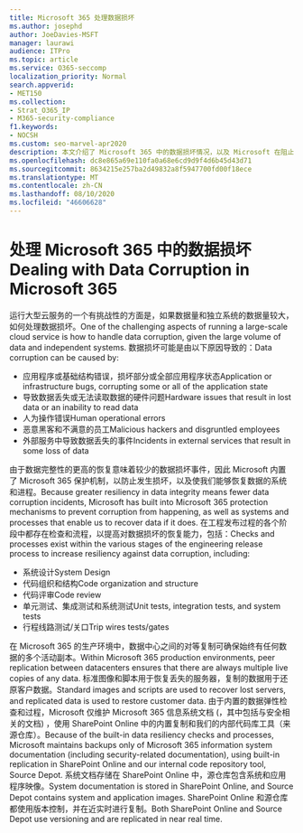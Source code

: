 ```yaml
---
title: Microsoft 365 处理数据损坏
ms.author: josephd
author: JoeDavies-MSFT
manager: laurawi
audience: ITPro
ms.topic: article
ms.service: O365-seccomp
localization_priority: Normal
search.appverid:
- MET150
ms.collection:
- Strat_O365_IP
- M365-security-compliance
f1.keywords:
- NOCSH
ms.custom: seo-marvel-apr2020
description: 本文介绍了 Microsoft 365 中的数据损坏情况，以及 Microsoft 在阻止和恢复数据时所采取的努力。
ms.openlocfilehash: dc8e865a69e110fa0a68e6cd9d9f4d6b45d43d71
ms.sourcegitcommit: 8634215e257ba2d49832a8f5947700fd00f18ece
ms.translationtype: MT
ms.contentlocale: zh-CN
ms.lasthandoff: 08/10/2020
ms.locfileid: "46606628"
---
```

# <a name="dealing-with-data-corruption-in-microsoft-365"></a><span data-ttu-id="8875d-103">处理 Microsoft 365 中的数据损坏</span><span class="sxs-lookup"><span data-stu-id="8875d-103">Dealing with Data Corruption in Microsoft 365</span></span>

<span data-ttu-id="8875d-104">运行大型云服务的一个有挑战性的方面是，如果数据量和独立系统的数据量较大，如何处理数据损坏。</span><span class="sxs-lookup"><span data-stu-id="8875d-104">One of the challenging aspects of running a large-scale cloud service is how to handle data corruption, given the large volume of data and independent systems.</span></span> <span data-ttu-id="8875d-105">数据损坏可能是由以下原因导致的：</span><span class="sxs-lookup"><span data-stu-id="8875d-105">Data corruption can be caused by:</span></span>

- <span data-ttu-id="8875d-106">应用程序或基础结构错误，损坏部分或全部应用程序状态</span><span class="sxs-lookup"><span data-stu-id="8875d-106">Application or infrastructure bugs, corrupting some or all of the application state</span></span>
- <span data-ttu-id="8875d-107">导致数据丢失或无法读取数据的硬件问题</span><span class="sxs-lookup"><span data-stu-id="8875d-107">Hardware issues that result in lost data or an inability to read data</span></span>
- <span data-ttu-id="8875d-108">人为操作错误</span><span class="sxs-lookup"><span data-stu-id="8875d-108">Human operational errors</span></span>
- <span data-ttu-id="8875d-109">恶意黑客和不满意的员工</span><span class="sxs-lookup"><span data-stu-id="8875d-109">Malicious hackers and disgruntled employees</span></span>
- <span data-ttu-id="8875d-110">外部服务中导致数据丢失的事件</span><span class="sxs-lookup"><span data-stu-id="8875d-110">Incidents in external services that result in some loss of data</span></span>

<span data-ttu-id="8875d-111">由于数据完整性的更高的恢复意味着较少的数据损坏事件，因此 Microsoft 内置了 Microsoft 365 保护机制，以防止发生损坏，以及使我们能够恢复数据的系统和进程。</span><span class="sxs-lookup"><span data-stu-id="8875d-111">Because greater resiliency in data integrity means fewer data corruption incidents, Microsoft has built into Microsoft 365 protection mechanisms to prevent corruption from happening, as well as systems and processes that enable us to recover data if it does.</span></span> <span data-ttu-id="8875d-112">在工程发布过程的各个阶段中都存在检查和流程，以提高对数据损坏的恢复能力，包括：</span><span class="sxs-lookup"><span data-stu-id="8875d-112">Checks and processes exist within the various stages of the engineering release process to increase resiliency against data corruption, including:</span></span>

- <span data-ttu-id="8875d-113">系统设计</span><span class="sxs-lookup"><span data-stu-id="8875d-113">System Design</span></span>
- <span data-ttu-id="8875d-114">代码组织和结构</span><span class="sxs-lookup"><span data-stu-id="8875d-114">Code organization and structure</span></span>
- <span data-ttu-id="8875d-115">代码评审</span><span class="sxs-lookup"><span data-stu-id="8875d-115">Code review</span></span>
- <span data-ttu-id="8875d-116">单元测试、集成测试和系统测试</span><span class="sxs-lookup"><span data-stu-id="8875d-116">Unit tests, integration tests, and system tests</span></span>
- <span data-ttu-id="8875d-117">行程线路测试/关口</span><span class="sxs-lookup"><span data-stu-id="8875d-117">Trip wires tests/gates</span></span>

<span data-ttu-id="8875d-118">在 Microsoft 365 的生产环境中，数据中心之间的对等复制可确保始终有任何数据的多个活动副本。</span><span class="sxs-lookup"><span data-stu-id="8875d-118">Within Microsoft 365 production environments, peer replication between datacenters ensures that there are always multiple live copies of any data.</span></span> <span data-ttu-id="8875d-119">标准图像和脚本用于恢复丢失的服务器，复制的数据用于还原客户数据。</span><span class="sxs-lookup"><span data-stu-id="8875d-119">Standard images and scripts are used to recover lost servers, and replicated data is used to restore customer data.</span></span> <span data-ttu-id="8875d-120">由于内置的数据弹性检查和过程，Microsoft 仅维护 Microsoft 365 信息系统文档 (，其中包括与安全相关的文档) ，使用 SharePoint Online 中的内置复制和我们的内部代码库工具（来源仓库）。</span><span class="sxs-lookup"><span data-stu-id="8875d-120">Because of the built-in data resiliency checks and processes, Microsoft maintains backups only of Microsoft 365 information system documentation (including security-related documentation), using built-in replication in SharePoint Online and our internal code repository tool, Source Depot.</span></span> <span data-ttu-id="8875d-121">系统文档存储在 SharePoint Online 中，源仓库包含系统和应用程序映像。</span><span class="sxs-lookup"><span data-stu-id="8875d-121">System documentation is stored in SharePoint Online, and Source Depot contains system and application images.</span></span> <span data-ttu-id="8875d-122">SharePoint Online 和源仓库都使用版本控制，并在近实时进行复制。</span><span class="sxs-lookup"><span data-stu-id="8875d-122">Both SharePoint Online and Source Depot use versioning and are replicated in near real time.</span></span>
